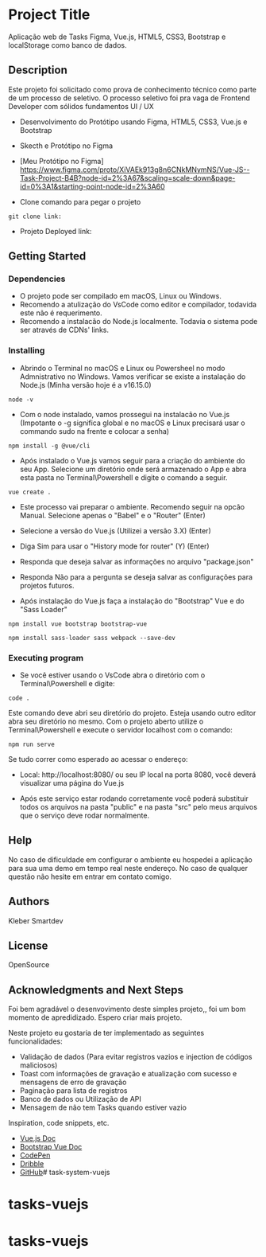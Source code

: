 # Project Title
Aplicação web de Tasks Figma, Vue.js, HTML5, CSS3, Bootstrap e localStorage como banco de dados.

## Description
Este projeto foi solicitado como prova de conhecimento técnico como parte de um processo de seletivo.
O processo seletivo foi pra vaga de Frontend Developer com sólidos fundamentos UI / UX
* Desenvolvimento do Protótipo usando Figma, HTML5, CSS3, Vue.js e Bootstrap

* Skecth e Protótipo no Figma
* [Meu Protótipo no Figma] https://www.figma.com/proto/XiVAEk913g8n6CNkMNymNS/Vue-JS--Task-Project-B4B?node-id=2%3A67&scaling=scale-down&page-id=0%3A1&starting-point-node-id=2%3A60

* Clone comando para pegar o projeto
```
git clone link: 
```

* Projeto Deployed link:



## Getting Started


### Dependencies
* O projeto pode ser compilado em macOS, Linux ou Windows.
* Recomendo a atulização do VsCode como editor e compilador, todavida este não é requerimento.
* Recomendo a instalacão do Node.js localmente. Todavia o sistema pode ser através de CDNs' links.

### Installing
* Abrindo o Terminal no macOS e Linux ou Powersheel no modo Admnistrativo no Windows. Vamos verificar se existe a instalação do Node.js (Minha versão hoje é a v16.15.0)
```
node -v
```

* Com o node instalado, vamos prossegui na instalacão no Vue.js (Impotante o -g significa global e no macOS e Linux precisará usar o commando sudo na frente e colocar a senha)
```
npm install -g @vue/cli
```

* Após instalado o Vue.js vamos seguir para a criação do ambiente do seu App. Selecione um diretório onde será armazenado o App e abra esta pasta no Terminal\Powershell e digite o comando a seguir.
```
vue create .
```

* Este processo vai preparar o ambiente. Recomendo seguir na opcão Manual. Selecione apenas o "Babel" e o "Router" (Enter)
* Selecione a versão do Vue.js (Utilizei a versão 3.X) (Enter)
* Diga Sim para usar o "History mode for router" (Y) (Enter)
* Responda que deseja salvar as informações no arquivo "package.json"
* Responda Não para a pergunta se deseja salvar as configurações para projetos futuros.

* Após instalação do Vue.js faça a instalação do "Bootstrap" Vue e do "Sass Loader"
```
npm install vue bootstrap bootstrap-vue
```
```
npm install sass-loader sass webpack --save-dev
```

### Executing program
* Se você estiver usando o VsCode abra o diretório com o Terminal\Powershell e digite:
```
code .
````
Este comando deve abri seu diretório do projeto. Esteja usando outro editor abra seu diretório no mesmo.
Com o projeto aberto utilize o Terminal\Powershell e execute o servidor localhost com o comando:
```
npm run serve
```

Se tudo correr como esperado ao acessar o endereço:
  - Local:   http://localhost:8080/ ou seu IP local na porta 8080, você deverá visualizar uma página do Vue.js

* Após este serviço estar rodando corretamente você poderá substituir todos os arquivos na pasta "public" e na pasta "src" pelo meus arquivos que o serviço deve rodar normalmente.


## Help
No caso de dificuldade em configurar o ambiente eu hospedei a aplicação para sua uma demo em tempo real neste endereço.
No caso de qualquer questão não hesite em entrar em contato comigo.

## Authors
Kleber Smartdev


## License
OpenSource

## Acknowledgments and Next Steps
Foi bem agradável o desenvovimento deste simples projeto,, foi um bom momento de apredidizado. Espero criar mais projeto.

Neste projeto eu gostaria de ter implementado as seguintes funcionalidades:
* Validação de dados (Para evitar registros vazios e injection de códigos maliciosos)
* Toast com informações de gravação e atualização com sucesso e mensagens de erro de gravação
* Paginação para lista de registros
* Banco de dados ou Utilização de API
* Mensagem de não tem Tasks quando estiver vazio


Inspiration, code snippets, etc.
* [Vue.js Doc](https://vuejs.org/guide/introduction.html)
* [Bootstrap Vue Doc](https://bootstrap-vue.org/docs)
* [CodePen](https://codepen.io/)
* [Dribble](https://dribbble.com/)
* [GitHub](https://github.com/)# task-system-vuejs
# tasks-vuejs
# tasks-vuejs
